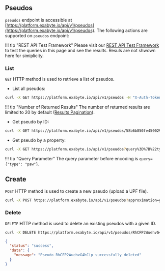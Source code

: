 ## Pseudos

`pseudos` endpoint is accessible at [https://platform.exabyte.io/api/v1/pseudos](https://platform.exabyte.io/api/v1/pseudos). The following actions are supported on `pseudos` endpoint:

!!! tip "REST API Test Framework"
    Please visit our [REST API Test Framework](https://docs.exabyte.io/api/#!/Pseudos/get_pseudos) to test the queries in this page and see the results. Resuls are not shwown here for simiplicity.

### List
`GET` HTTP method is used to retrieve a list of pseudos.

* List all pseudos:

```bash
curl -X GET https://platform.exabyte.io/api/v1/pseudos -H "X-Auth-Token: f2KpRW7KeN9aPmjSZ" -H "X-User-Id: fbdpsNf4oHiX79vMJ"
```

!!! tip "Number of Returned Results"
    The number of returned results are limited to 20 by default ([Results Pagination](../query-structure/#results-pagination)).

* Get pseudo by ID:

```bash
curl -X GET https://platform.exabyte.io/api/v1/pseudos/58b6b850fe450029c339a559 -H "X-Auth-Token: f2KpRW7KeN9aPmjSZ" -H "X-User-Id: fbdpsNf4oHiX79vMJ"
```

* Get pseudo by a property:
```bash
curl -X GET https://platform.exabyte.io/api/v1/pseudos?query%3D%7B%22type%22%3A+%22paw%22%7D -H "X-Auth-Token: f2KpRW7KeN9aPmjSZ" -H "X-User-Id: fbdpsNf4oHiX79vMJ"
```


!!! tip "Query Parameter"
    The query parameter before encoding is `query={"type": "paw"}`.

## Create

`POST` HTTP method is used to create a new pseudo (upload a UPF file).

```bash
curl -X POST https://platform.exabyte.io/api/v1/pseudos?approximation=gga&functional=pbe&method=us&application=espresso -H "X-Auth-Token: f2KpRW7KeN9aPmjSZ" -H "X-User-Id: fbdpsNf4oHiX79vMJ" -F "pseudoFile=@/path/to/your/upfFile.UPF"
```

### Delete

`DELETE` HTTP method is used to delete an existing pseudos with a given ID.

```bash
curl -X DELETE https://platform.exabyte.io/api/v1/pseudos/RhCFP2WuehvG4hCLp
```
```json
{
  "status": "success",
  "data": {
    "message": "Pseudo RhCFP2WuehvG4hCLp successfully deleted"
  }
}
```
